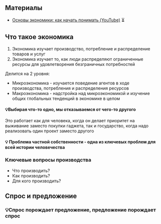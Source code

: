 
## Материалы

- [Основы экономики: как начать понимать (YouTube)](https://www.youtube.com/watch?v=8pZBAOtUoPY) ⏳

## Что такое экономика

1. Экономика изучает производство, потребление и распределение товаров и услуг
2. Экономика изучает то, как люди распределяют ограниченные ресурсы для удовлетворения безграничных потребностей

Делится на 2 уровня:
- Микроэкономика - изучается поведение агентов в ходе производства, потребления и распределения ресурсов
- Макроэкономика - надстройка над микроэкономикой и изучение общих глобальных тенденций в экономике в целом

#### 💡Выбирая что-то одно, мы отказываемся от чего-то другого

Это работает как для человека, когда он делает приоритет на выживание заместо покупки гаджета, так и государство, когда надо реализовать один проект заместо другого

#### 💡 Проблема частной собственности - одна из ключевых проблем для всей истории человечества

### Ключевые вопросы производства

- Что производить?
- Как производить?
- Для кого производить?

## Спрос и предложение

### 💡Спрос порождает предложение, предложение порождает спрос



